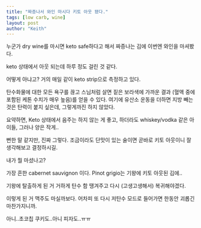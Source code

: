 ```yaml
---
title: "짜증나서 와인 마시다 키토 아웃 됐다."
tags: [low carb, wine]
layout: post
author: "Keith"
---
```


누군가 dry wine를 마시면 keto safe하다고 해서 짜증나는 김에 이번엔 와인을 마셔봤다.

keto 상태에서 아웃 되는데 하루 정도 걸린 것 같다. 

어떻게 아냐고? 거의 매일 같이 keto strip으로 측정하고 있다. 

탄수화물에 대한 모든 욕구를 끊고 스님처럼 살면 짙은 보라색에 가까운 결과 (혈액 중에 포함된 케톤 수치가 매우 높음)를 얻을 수 있다. 
여기에 유산소 운동을 더하면 지방 빼는 것은 탄력이 붙지 싶은데, 그렇게까진 하지 않았다.

요약하면, Keto 상태에서 음주는 하지 않는 게 좋고, 하더라도 whiskey/vodka 같은 아이들, 그러나 양은 작게..

뻔한 말 같지만, 진짜 그렇다. 조금이라도 단맛이 있는 술이면 곧바로 키토 아웃이니 잘 생각해보고 결정하시길.

내가 뭘 마셨나고?

가장 흔한 cabernet sauvignon 이다. Pinot grigio는 기왕에 키토 아웃된 김에..

기왕에 탈출하게 된 거 거하게 탄수 함 땡겨주고 다시 (고생고생해서) 복귀해야겠다.

이렇게 된 거 맥주도 마실까보다. 어차피 또 다시 저탄수 모드로 들어가면 한동안 괴롭긴 마찬가지니까.

아니..초코칩 쿠키도..아니 피자도..ㅠㅠ